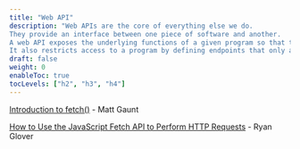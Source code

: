 ```yaml
---
title: "Web API"
description: "Web APIs are the core of everything else we do. 
They provide an interface between one piece of software and another. 
A web API exposes the underlying functions of a given program so that they can be used through web protocols.
It also restricts access to a program by defining endpoints that only allow certain information to pass through."
draft: false
weight: 0
enableToc: true
tocLevels: ["h2", "h3", "h4"]
---
```


[Introduction to fetch()](https://developers.google.com/web/updates/2015/03/introduction-to-fetch) - Matt Gaunt

[How to Use the JavaScript Fetch API to Perform HTTP Requests](https://cheatcode.co/tutorials/how-to-use-the-javascript-fetch-api-to-perform-http-requests) - Ryan Glover


